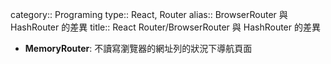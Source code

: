 category:: Programing
type:: React, Router
alias:: BrowserRouter 與 HashRouter 的差異
title:: React Router/BrowserRouter 與 HashRouter 的差異

- **MemoryRouter**: 不讀寫瀏覽器的網址列的狀況下導航頁面